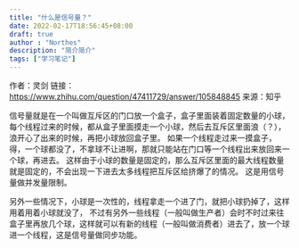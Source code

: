 ```yaml
---
title: "什么是信号量？"
date: 2022-02-17T18:56:45+08:00
draft: true
author : "Northes"
description: "简介简介"
tags: ["学习笔记"]
---
```


作者：灵剑
链接：https://www.zhihu.com/question/47411729/answer/105848845
来源：知乎

信号量就是在一个叫做互斥区的门口放一个盒子，盒子里面装着固定数量的小球，每个线程过来的时候，都从盒子里面摸走一个小球，然后去互斥区里面浪（？），浪开心了出来的时候，再把小球放回盒子里。
如果一个线程走过来一摸盒子，得，一个球都没了，不拿球不让进啊，那就只能站在门口等一个线程出来放回来一个球，再进去。
这样由于小球的数量是固定的，那么互斥区里面的最大线程数量就是固定的，不会出现一下进去太多线程把互斥区给挤爆了的情况。
这是用信号量做并发量限制。

另外一些情况下，小球是一次性的，线程拿走一个进了门，就把小球扔掉了，这样用着用着小球就没了，
不过有另外一些线程（一般叫做生产者）会时不时过来往盒子里再放几个球，这样就可以有新的线程（一般叫做消费者）进去了，放一个球进一个线程，这是信号量做同步功能。
